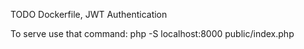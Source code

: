 TODO
Dockerfile,
JWT Authentication

To serve use that command: php -S localhost:8000 public/index.php